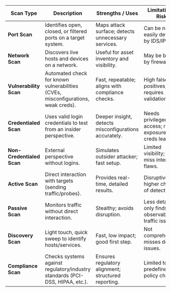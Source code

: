 | **Scan Type**             | **Description**                                                                  | **Strengths / Uses**                                  | **Limitations / Risks**                                  |
| ------------------------- | -------------------------------------------------------------------------------- | ----------------------------------------------------- | -------------------------------------------------------- |
| **Port Scan**             | Identifies open, closed, or filtered ports on a target system.                   | Maps attack surface; detects unnecessary services.    | Can be noisy, easily detected by IDS/IPS.                |
| **Network Scan**          | Discovers live hosts and devices on a network.                                   | Useful for asset inventory and visibility.            | May be blocked by firewalls.                             |
| **Vulnerability Scan**    | Automated check for known vulnerabilities (CVEs, misconfigurations, weak creds). | Fast, repeatable; aligns with compliance checks.      | High false positives; requires validation.               |
| **Credentialed Scan**     | Uses valid login credentials to test from an insider perspective.                | Deeper insight, detects misconfigurations accurately. | Needs privileged access; risk of exposure if creds leak. |
| **Non-Credentialed Scan** | External perspective without logins.                                             | Simulates outsider attacker; fast setup.              | Limited visibility; may miss internal flaws.             |
| **Active Scan**           | Direct interaction with targets (sending traffic/probes).                        | Provides real-time, detailed results.                 | Disruptive, higher chance of detection.                  |
| **Passive Scan**          | Monitors traffic without direct interaction.                                     | Stealthy; avoids disruption.                          | Less detail; only finds observable traffic issues.       |
| **Discovery Scan**        | Light touch, quick sweep to identify hosts/services.                             | Fast, low impact; good first step.                    | Not comprehensive; misses deeper issues.                 |
| **Compliance Scan**       | Checks systems against regulatory/industry standards (PCI-DSS, HIPAA, etc.).     | Ensures regulatory alignment; structured reporting.   | Limited to predefined policy checks.                     |
